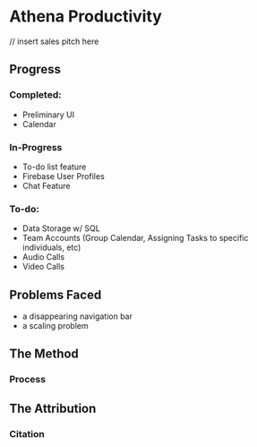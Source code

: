 # Athena Productivity

// insert sales pitch here
## Progress
### Completed: 
- Preliminary UI
- Calendar

### In-Progress
- To-do list feature
- Firebase User Profiles
- Chat Feature

### To-do:
- Data Storage w/ SQL
- Team Accounts (Group Calendar, Assigning Tasks to specific individuals, etc)
- Audio Calls
- Video Calls

## Problems Faced
- a disappearing navigation bar
- a scaling problem

## The Method
### Process

## The Attribution
### Citation
